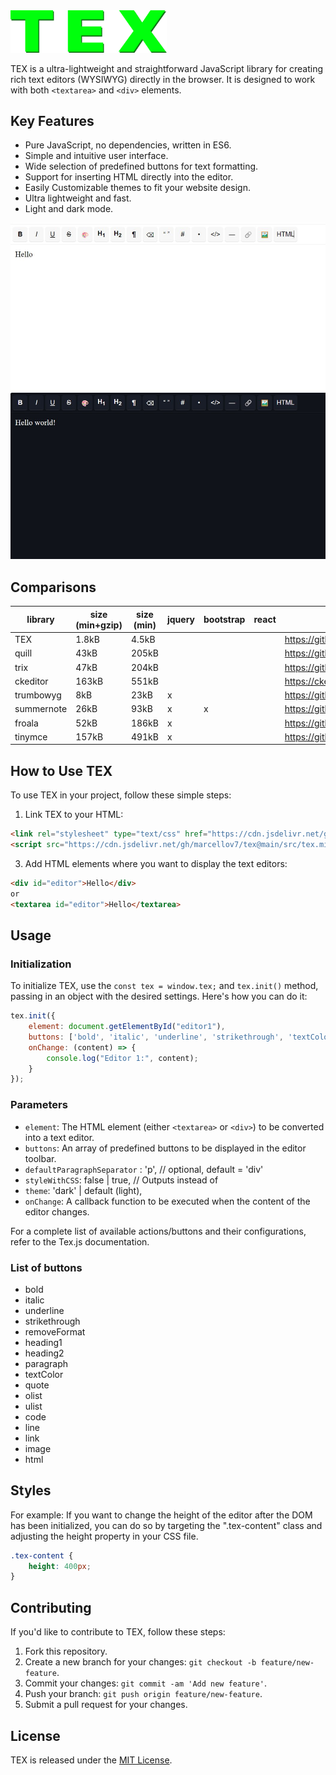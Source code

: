 <img src="images/tex_logo.png" width="250" alt="Logo">

TEX is a ultra-lightweight and straightforward JavaScript library for creating rich text editors (WYSIWYG) directly in the browser. It is designed to work with both `<textarea>` and `<div>` elements.

## Key Features

- Pure JavaScript, no dependencies, written in ES6.
- Simple and intuitive user interface.
- Wide selection of predefined buttons for text formatting.
- Support for inserting HTML directly into the editor.
- Easily Customizable themes to fit your website design.
- Ultra lightweight and fast.
- Light and dark mode.

[![Live demo](/images/screenshot.jpg?raw=true "Demo")](/images/screenshot.jpg)

## Comparisons

| library       | size (min+gzip) | size (min) | jquery | bootstrap | react | link |
|---------------|-----------------|------------|--------|-----------|-------|------|
| TEX          | 1.8kB          | 4.5kB     |        |           |       | https://github.com/marcellov7/tex |
| quill         | 43kB            | 205kB      |        |           |       | https://github.com/quilljs/quill |
| trix          | 47kB            | 204kB      |        |           |       | https://github.com/basecamp/trix |
| ckeditor      | 163kB           | 551kB      |        |           |       | https://ckeditor.com |
| trumbowyg     | 8kB             | 23kB       | x      |           |       | https://github.com/Alex-D/Trumbowyg |
| summernote    | 26kB            | 93kB       | x      | x         |       | https://github.com/summernote/summernote |
| froala        | 52kB            | 186kB      | x      |           |       | https://github.com/froala/wysiwyg-editor |
| tinymce       | 157kB           | 491kB      | x      |           |       | https://github.com/tinymce/tinymce |

## How to Use TEX

To use TEX in your project, follow these simple steps:

1. Link TEX to your HTML:
```html
<link rel="stylesheet" type="text/css" href="https://cdn.jsdelivr.net/gh/marcellov7/tex@main/src/tex.min.css">
<script src="https://cdn.jsdelivr.net/gh/marcellov7/tex@main/src/tex.min.js"></script>
```

3. Add HTML elements where you want to display the text editors:

```html
<div id="editor">Hello</div>
or
<textarea id="editor">Hello</textarea>
```

## Usage

### Initialization

To initialize TEX, use the  `const tex = window.tex;` and `tex.init()` method, passing in an object with the desired settings. Here's how you can do it:

```javascript
tex.init({
    element: document.getElementById("editor1"),
    buttons: ['bold', 'italic', 'underline', 'strikethrough', 'textColor', 'heading1', 'heading2', 'paragraph', 'removeFormat', 'quote', 'olist', 'ulist', 'code', 'line', 'link', 'image', 'html'],
    onChange: (content) => {
        console.log("Editor 1:", content);
    }
});
```

### Parameters

- `element`: The HTML element (either `<textarea>` or `<div>`) to be converted into a text editor.
- `buttons`: An array of predefined buttons to be displayed in the editor toolbar.
- `defaultParagraphSeparator` : 'p', // optional, default = 'div'
- `styleWithCSS`: false | true,   // Outputs <span style="font-weight: bold;"></span> instead of <b></b> 
- `theme`: 'dark' | default (light),
- `onChange`: A callback function to be executed when the content of the editor changes.

For a complete list of available actions/buttons and their configurations, refer to the Tex.js documentation.

### List of buttons

- bold
- italic
- underline
- strikethrough
- removeFormat
- heading1
- heading2
- paragraph
- textColor
- quote
- olist
- ulist
- code
- line
- link
- image
- html

## Styles
For example:
If you want to change the height of the editor after the DOM has been initialized, you can do so by targeting the ".tex-content" class and adjusting the height property in your CSS file.

```css
.tex-content {
    height: 400px;
}
```

## Contributing

If you'd like to contribute to TEX, follow these steps:

1. Fork this repository.
2. Create a new branch for your changes: `git checkout -b feature/new-feature`.
3. Commit your changes: `git commit -am 'Add new feature'`.
4. Push your branch: `git push origin feature/new-feature`.
5. Submit a pull request for your changes.

## License

TEX is released under the [MIT License](LICENSE).
